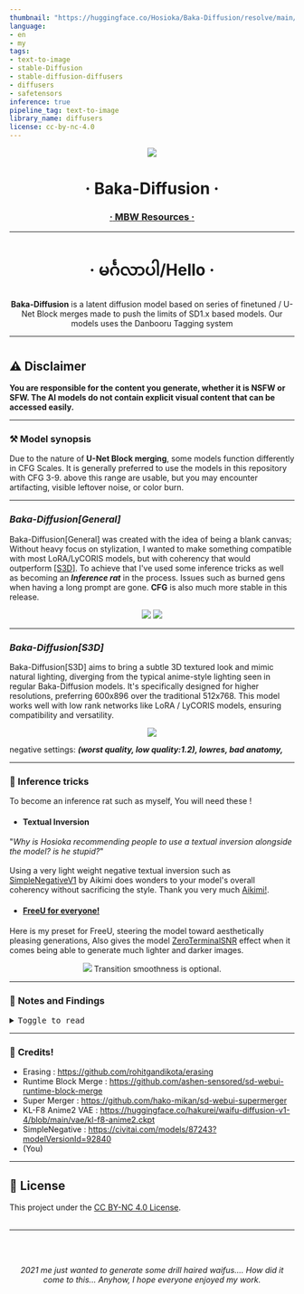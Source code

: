 ```yaml
---
thumbnail: "https://huggingface.co/Hosioka/Baka-Diffusion/resolve/main/Images/Header.png"
language:
- en
- my
tags:
- text-to-image
- stable-Diffusion
- stable-diffusion-diffusers
- diffusers
- safetensors
inference: true
pipeline_tag: text-to-image
library_name: diffusers
license: cc-by-nc-4.0
---
```



<p align='center'>
    <img src="https://huggingface.co/Hosioka/Baka-Diffusion/resolve/main/Images/Header.png" align='center'>
</p>
<h1 align='center'><b>·</b> Baka-Diffusion <b>·</b></h1>

<h3 align='center'>
    <a href='https://www.figma.com/file/1JYEljsTwm6qRwR665yI7w/Merging-lab%E3%80%8CHosioka-Fork%E3%80%8D?type=design&node-id=1-69&t=MPKBSTP9UWxp91vw-0'><b>·</b>  MBW Resources <b>·</b></a>
</h3>

---
<h1 align='center'><b>·</b> မင်္ဂလာပါ/Hello <b>·</b></h1>
<p align='center'><b>Baka-Diffusion</b> is a latent diffusion model based on series of finetuned / U-Net Block merges made to push the limits of SD1.x based models. Our models uses the Danbooru Tagging system </p>

---
# 

## **⚠️ Disclaimer**
**You are responsible for the content you generate, whether it is NSFW or SFW. The AI models do not contain explicit visual content that can be accessed easily.**

---

### **⚒️ Model synopsis**
Due to the nature of **U-Net Block merging**, some models function differently in CFG Scales. It is generally preferred to use the models in this repository with CFG 3-9. above this range are usable, but you may encounter artifacting, visible leftover noise, or color burn.

----

### ***Baka-Diffusion\[General\]***
Baka-Diffusion\[General\] was created with the idea of being a blank canvas; Without heavy focus on stylization, I wanted to make something compatible with most LoRA/LyCORIS models, but with coherency that would outperform [\[S3D\]](https://huggingface.co/Hosioka/dasda#baka-diffusions3d). To achieve that I've used some inference tricks as well as becoming an ***Inference rat*** in the process. Issues such as burned gens when having a long prompt are gone. **CFG** is also much more stable in this release. 

<p align='center'>
    <img src='https://huggingface.co/Hosioka/Baka-Diffusion/resolve/main/Images/Model%20Showcase%20General.png'>
    <img src='https://huggingface.co/Hosioka/Baka-Diffusion/resolve/main/Images/model%20showcase6%20General.png'>
</p>

----
### ***Baka-Diffusion\[S3D\]***
Baka-Diffusion\[S3D\] aims to bring a subtle 3D textured look and mimic natural lighting, diverging from the typical anime-style lighting seen in regular Baka-Diffusion models. It's specifically designed for higher resolutions, preferring 600x896 over the traditional 512x768. This model works well with low rank networks like LoRA / LyCORIS models, ensuring compatibility and versatility.

<p align='center'>
    <img src='https://huggingface.co/Hosioka/Baka-Diffusion/resolve/main/Images/model%20showcase6%20S3D.png'>

  negative settings: ***(worst quality, low quality:1.2), lowres, bad anatomy,***
</p>

----

### 🔧 Inference tricks
To become an inference rat such as myself, You will need these !


- #### Textual Inversion
"*Why is Hosioka recommending people to use a textual inversion alongside the model? is he stupid?*" <br></br>
Using a very light weight negative textual inversion such as [SimpleNegativeV1](https://civitai.com/models/87243?modelVersionId=92840) by Aikimi does wonders to your model's overall coherency without sacrificing the style. Thank you very much [Aikimi!](https://note.com/aikimi/n/nf5f4c979a002). 

- #### [FreeU for everyone!](https://arxiv.org/abs/2309.11497)
Here is my preset for FreeU, steering the model toward aesthetically pleasing generations, Also gives the model [ZeroTerminalSNR](https://arxiv.org/abs/2305.08891) effect when it comes being able to generate much lighter and darker images.
<p align='center'>
    <img src='https://files.catbox.moe/a9hpct.png'>
   Transition smoothness is optional.
</p>

----

### 📝 **Notes and Findings**
<details>
<summary><kbd>Toggle to read</kbd></summary>
Training a standalone aesthetic model within this architecture seems nearly impossible without compromising anatomy quality. Even with a carefully curated dataset, the model doesn't converge into a high-quality aesthetic model. Instead, it appears to converge into an output that represents the average of all the training images, even when efforts are made to maintain a uniform dataset. I wonder if this issue is inherent to the nature of illustrations themselves. Unlike training a model focused on realism, which only requires high-quality data, training a weeb model with an aesthetic focus turns out to be a pain in the rear.
<p align='center'>
    <img src='https://huggingface.co/Hosioka/Baka-Diffusion/resolve/main/Images/Funny%20compromise.png'>
</p>
The solution I've resorted to is nothing more than a half-assed approach, I've tried Block Merging from a model that exhibits good anatomy into the trained aesthetic model. If you're familiar with Block Weighted Merging, you'd know that this kind of issue is quite challenging to fix, even with knowledge of what each U-Net layer does. It's a time-consuming process and, unfortunately, can give the author mild autism. Even this approach has its drawbacks. Recklessly merging, as is often done by many model authors, leads to a poorer overall coherency. I've experimented with various models, and most of them are incapable of drawing simple expressions.

Now on the topic of trainers. Everyone use either Kohya or EveryDream2 for finetuning. Based on my experiences with both, Kohya falls short in full fine-tuning, whereas EveryDream2 excels in this aspect. Each trainer has features I wish to see combined into one. For example, EveryDream2 allows the freezing of layers in the text encoder to retain parent data while training the rest. On the other hand, Kohya has Neuron Dropout, a feature that can compel layer(X) to learn what layer(Y) excels at. On the surface, both trainers have their strengths and weaknesses. Each excels in certain features but also falls short in other aspects.

For example, if OUT5 is proficient in learning faces but IN00 isn't, Network Dropout enables you to instruct OUT5 to take a temporary break while IN00 focuses on mastering the skill of drawing a face. This approach compels the targeted layer(X) to improve in areas where it is weak, while temporarily halting other layers to prevent them from learning at the same pace and overfitting. Idiot proofy infographic below.
<p align='center'>
    <img src='https://huggingface.co/Hosioka/Baka-Diffusion/resolve/main/Images/Network%20Dropout.png?download=true'>
</p>
If what you're looking for is full fine-tuning go with EveryDream2 and If what you're looking for are low rank adapters Kohya has your back. but in all honesty I just want Kohya features in EveryDream2. Kudos to Freon and Kohya for developing these trainers !

Lastly, I've decided to step back from creating any more models. I want to take a break and wait a few more years until open-source diffusion matures. I'll still be around, occasionally making gens and low-rank adapters. Thank you for using Baka-Diffusion!
</details>

----
### 🔗 **Credits!**
- Erasing : https://github.com/rohitgandikota/erasing
- Runtime Block Merge : https://github.com/ashen-sensored/sd-webui-runtime-block-merge
- Super Merger : https://github.com/hako-mikan/sd-webui-supermerger
- KL-F8 Anime2 VAE : https://huggingface.co/hakurei/waifu-diffusion-v1-4/blob/main/vae/kl-f8-anime2.ckpt
- SimpleNegative : https://civitai.com/models/87243?modelVersionId=92840
- (You)
----
## 📝 **License**
This project under the [CC BY-NC 4.0 License](https://creativecommons.org/licenses/by-nc/4.0/deed.en).
<br></br>

----
<br></br>
<p align='center'>
    <i>2021 me just wanted to generate some drill haired waifus.... How did it come to this... Anyhow, I hope everyone enjoyed my work. <i>
</p>